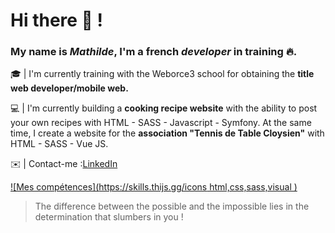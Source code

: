  # Hi there 👋 !
 
   ### My name is _Mathilde_, I'm a french _developer_ in training 🔥.

  🎓 | I'm currently training with the Weborce3 school for obtaining the __title web developer/mobile web.__

  💻 | I'm currently building a __cooking recipe website__ with the ability to post your own recipes with HTML - SASS - Javascript - Symfony.
       At the same time, I create a website for the __association "Tennis de Table Cloysien"__ with HTML - SASS - Vue JS.
                    
  ✉️ | Contact-me :[LinkedIn](https://www.linkedin.com/in/mathilde-peauger/) 
  



[![Mes compétences](https://skills.thijs.gg/icons html,css,sass,visual )](https://skills.thijs.gg)



  
> The difference between the possible and the impossible lies in the determination that slumbers in you !
       
       





